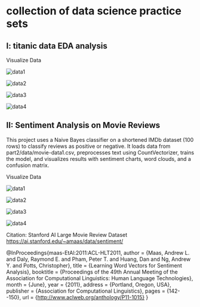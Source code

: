 # collection of data science practice sets 

## I: titanic data EDA analysis 

Visualize Data

![data1](part1/data1.png)

![data2](part1/data2.png)

![data3](part1/data3.png)

![data4](part1/data4.png)


## II: Sentiment Analysis on Movie Reviews 
This project uses a Naive Bayes classifier on a shortened IMDb dataset (100 rows) to classify reviews as positive or negative. It loads data from part2/data/movie-data1.csv, preprocesses text using CountVectorizer, trains the model, and visualizes results with sentiment charts, word clouds, and a confusion matrix.


Visualize Data 

![data1](part2/data1.png)

![data2](part2/data2.png)

![data3](part2/data3.png)

![data4](part2/data4.png)

Citation: Stanford AI Large Movie Review Dataset https://ai.stanford.edu/~amaas/data/sentiment/ 

@InProceedings{maas-EtAl:2011:ACL-HLT2011,
author = {Maas, Andrew L. and Daly, Raymond E. and Pham, Peter T. and Huang, Dan and Ng, Andrew Y. and Potts, Christopher},
title = {Learning Word Vectors for Sentiment Analysis},
booktitle = {Proceedings of the 49th Annual Meeting of the Association for Computational Linguistics: Human Language Technologies},
month = {June},
year = {2011},
address = {Portland, Oregon, USA},
publisher = {Association for Computational Linguistics},
pages = {142--150},
url = {http://www.aclweb.org/anthology/P11-1015}
}








